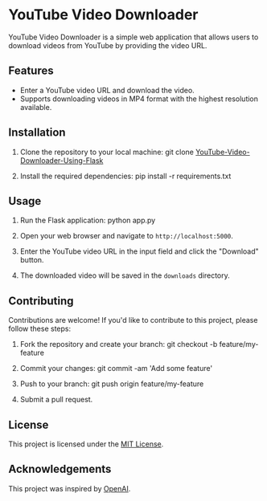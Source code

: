 # YouTube Video Downloader

YouTube Video Downloader is a simple web application that allows users to download videos from YouTube by providing the video URL.

## Features

- Enter a YouTube video URL and download the video.
- Supports downloading videos in MP4 format with the highest resolution available.

## Installation

1. Clone the repository to your local machine:
git clone [YouTube-Video-Downloader-Using-Flask](https://github.com/Maverick341/YouTube-Video-Downloader-Using-Flask/tree/main)

2. Install the required dependencies:
pip install -r requirements.txt

## Usage

1. Run the Flask application:
python app.py

2. Open your web browser and navigate to `http://localhost:5000`.

3. Enter the YouTube video URL in the input field and click the "Download" button.

4. The downloaded video will be saved in the `downloads` directory.

## Contributing

Contributions are welcome! If you'd like to contribute to this project, please follow these steps:

1. Fork the repository and create your branch:
git checkout -b feature/my-feature

2. Commit your changes:
git commit -am 'Add some feature'

3. Push to your branch:
git push origin feature/my-feature

4. Submit a pull request.

## License

This project is licensed under the [MIT License](LICENSE).

## Acknowledgements

This project was inspired by [OpenAI](https://openai.com/).
